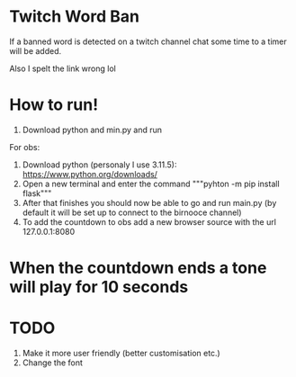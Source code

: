 # Twitch Word Ban

If a banned word is detected on a twitch channel chat some time to a timer will be added. 


Also I spelt the link wrong lol


# How to run!

1. Download python and min.py and run

For obs:
1. Download python (personaly I use 3.11.5): https://www.python.org/downloads/
2. Open a new terminal and enter the command """pyhton -m pip install flask"""
3. After that finishes you should now be able to go and run main.py (by default it will be set up to connect to the birnooce channel)
4. To add the countdown to obs add a new browser source with the url 127.0.0.1:8080

# When the countdown ends a tone will play for 10 seconds
# TODO
1. Make it more user friendly (better customisation etc.)
2. Change the font
